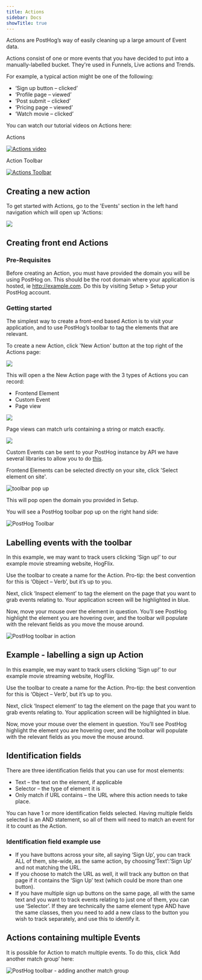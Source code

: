 ```yaml
---
title: Actions
sidebar: Docs
showTitle: true
---
```


Actions are PostHog’s way of easily cleaning up a large amount of Event data.

Actions consist of one or more events that you have decided to put into a manually-labelled bucket. They're used in Funnels, Live actions and Trends.

For example, a typical action might be one of the following:

* ‘Sign up button – clicked’
* ‘Profile page – viewed’
* ‘Post submit – clicked’
* ‘Pricing page – viewed’
* ‘Watch movie – clicked’

You can watch our tutorial videos on Actions here:

Actions 

[![Actions video](https://img.youtube.com/vi/7RcVfsXHG58/0.jpg)](https://www.youtube.com/watch?v=7RcVfsXHG58)

Action Toolbar 

[![Actions Toolbar](https://img.youtube.com/vi/NezwIa_PihU/0.jpg)](https://www.youtube.com/watch?v=NezwIa_PihU)

## Creating a new action 

To get started with Actions, go to the 'Events' section in the left hand navigation which will open up 'Actions:

![](../../images/03/Posthog-17.png)

## Creating front end Actions

### Pre-Requisites

Before creating an Action, you must have provided the domain you will be using PostHog on. This should be the root domain where your application is hosted, ie http://example.com. Do this by visiting Setup > Setup your PostHog account.

### Getting started

The simplest way to create a front-end based Action is to visit your application, and to use PostHog’s toolbar to tag the elements that are relevant.

To create a new Action, click 'New Action' button at the top right of the Actions page:

![](../../images/03/Posthog-18.png)

This will open a the New Action page with the 3 types of Actions you can record:

* Frontend Element
* Custom Event
* Page view

![](../../images/03/Posthog-19.png)

Page views can match urls containing a string or match exactly.

![](../../images/03/Posthog-20.png)

Custom Events can be sent to your PostHog instance by API we have several libraries to allow you to do [this](/Integrations).

Frontend Elements can be selected directly on your site, click 'Select element on site'.

![toolbar pop up](../../images/03/Posthog-21.png)

This will pop open the domain you provided in Setup.

You will see a PostHog toolbar pop up on the right hand side:

![PostHog Toolbar](../../images/02/Screenshot-2020-02-09-at-14.48.17.png)


## Labelling events with the toolbar

In this example, we may want to track users clicking ‘Sign up!’ to our example movie streaming website, HogFlix.

Use the toolbar to create a name for the Action. Pro-tip: the best convention for this is ‘Object – Verb’, but it’s up to you.

Next, click ‘Inspect element’ to tag the element on the page that you want to grab events relating to. Your application screen will be highlighted in blue.

Now, move your mouse over the element in question. You’ll see PostHog highlight the element you are hovering over, and the toolbar will populate with the relevant fields as you move the mouse around.

![PostHog toolbar in action](../../images/02/Screenshot-2020-02-09-at-14.51.31.png)

## Example - labelling a sign up Action

In this example, we may want to track users clicking ‘Sign up!’ to our example movie streaming website, HogFlix.

Use the toolbar to create a name for the Action. Pro-tip: the best convention for this is ‘Object – Verb’, but it’s up to you.

Next, click ‘Inspect element’ to tag the element on the page that you want to grab events relating to. Your application screen will be highlighted in blue.

Now, move your mouse over the element in question. You’ll see PostHog highlight the element you are hovering over, and the toolbar will populate with the relevant fields as you move the mouse around.

## Identification fields

There are three identification fields that you can use for most elements:

* Text – the text on the element, if applicable
* Selector – the type of element it is
* Only match if URL contains – the URL where this action needs to take place. 
 
You can have 1 or more identification fields selected. Having multiple fields selected is an AND statement, so all of them will need to match an event for it to count as the Action.

### Identification field example use

* If you have buttons across your site, all saying ‘Sign Up’, you can track ALL of them, site-wide, as the same action, by choosing’Text’:’Sign Up’ and not matching the URL.
* If you choose to match the URL as well, it will track any button on that page if it contains the ‘Sign Up’ text (which could be more than one button).
* If you have multiple sign up buttons on the same page, all with the same text and you want to track events relating to just one of them, you can use ‘Selector’. If they are technically the same element type AND have the same classes, then you need to add a new class to the button you wish to track separately, and use this to identify it.
 
## Actions containing multiple Events 

It is possible for Action to match multiple events. To do this, click ‘Add another match group’ here:

![PostHog toolbar - adding another match group](../../images/02/Screenshot-2020-02-09-at-15.04.51.png)
